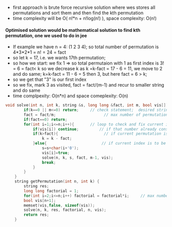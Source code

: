 - first approach is brute force recursive solution where wes stores all permutations and sort them and then find the kth permutation
- time complexity will be O( n!\*n + n!log(n!) ), space complexity: O(n!) 

#### Optimised solution would be mathematical solution to find kth permutation, one we used to do in jee
- If example we have n = 4: (1 2 3 4); so total number of permutation is 4\*3\*2\*1 = n! = 24 = fact
- so let k = 17, i.e. we wants 17th permutation; 
- so how we start: we fix 1 => so total permutaion  with 1 as first index is 3! = 6 = fact< k so we decrease k as k =k-fact = 17 - 6 = 11, we move to 2 and do same; k=k-fact = 11 - 6 = 5 then 3, but here fact = 6 > k;
- so we get that "3" is our first index
- so we fix, mark 3 as visited, fact = fact/(m-1) and recur to smaller string and do same
- time complpexity: O(n\*n) and space comeplexity: O(n) 

```cpp
void solve(int n, int k, string &s, long long &fact, int m, bool vis[]){
        if(k==0 || m<=0) return;     // check statement;  desired string already achivied
        fact = fact/m;                     // max number of permutation if we fix first index
        if(fact==0) return;             
        for(int i=1;i<=n;i++){       // loop to check and fix current index 
            if(vis[i]) continue;         // if that number already considered before
            if(k>fact){                    // if current permutation is lexigrographically smaller then required permutation
                k = k - fact;
            }else{                        // if current index is to be considered
                s=s+char(i+'0');
                vis[i]=true;
                solve(n, k, s, fact, m-1, vis);
                break;
            }
        }
    }
    string getPermutation(int n, int k) {
        string res;
        long long factorial = 1;
        for(int i=2;i<=n;i++) factorial = factorial*i;     // max number of permutation
        bool vis[n+1];
        memset(vis,false, sizeof(vis));
        solve(n, k, res, factorial, n, vis);
        return res;
    }
```

